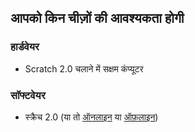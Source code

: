 ## आपको किन चीज़ों की आवश्यकता होगी

### हार्डवेयर

+ Scratch 2.0 चलाने में सक्षम कंप्यूटर

### सॉफ्टवेयर

+ स्क्रैच 2.0 (या तो [ऑनलाइन](https://scratch.mit.edu/projects/editor/) या [ऑफ़लाइन](https://scratch.mit.edu/scratch2download/))